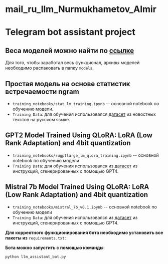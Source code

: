 # mail_ru_llm_Nurmukhametov_Almir
# Telegram bot assistant project

## Веса моделей можно найти по [ссылке](https://drive.google.com/drive/folders/1kWuNNIbJRMgzrn3Ip_jS54pMkmEj7RVA?usp=sharing)
Для того, чтобы заработал весь функционал, архивы моделей необходимо распаковать в папку `models`.

## Простая модель на основе статистик встречаемости ngram
* `training_notebooks/stat_lm_training.ipynb` -- основной notebook по обучению модели.
* `Training Data`: для обучения использовался [датасет](https://huggingface.co/datasets/IlyaGusev/gazeta) из новостных текстов на русском языке.

## GPT2 Model Trained Using QLoRA: LoRA (Low Rank Adaptation) and 4bit quantization
* `training_notebooks/rugptlarge_lm_qlora_training.ipynb` -- основной notebook по обучению модели
* `Training Data`: для обучения использовался из [датасет](https://huggingface.co/datasets/lksy/ru_instruct_gpt4) из инструкций, сгенерированных с помощью GPT4.

## Mistral 7b Model Trained Using QLoRA: LoRA (Low Rank Adaptation) and 4bit quantization
* `training_notebooks/mistral_7b_v0.1.ipynb` -- основной notebook по обучению модели
* `Training Data`: для обучения использовался из [датасет](https://huggingface.co/datasets/lksy/ru_instruct_gpt4) из инструкций, сгенерированных с помощью GPT4.

**Для корректного функционирования бота необходимо установить все пакеты из** `requirements.txt`:

**Бота можно запустить с помощью команды**:
```
python llm_assistant_bot.py
```
